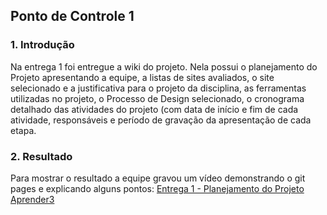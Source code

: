 ## Ponto de Controle 1

### 1. Introdução

Na entrega 1 foi entregue a wiki do projeto. Nela possui o planejamento do Projeto apresentando a equipe, a listas de sites avaliados, o site selecionado e a justificativa para o projeto da disciplina, as ferramentas utilizadas no projeto, o Processo de Design selecionado, o cronograma detalhado das atividades do projeto (com data de início e fim de cada atividade, responsáveis e período de gravação da apresentação de cada etapa.

### 2. Resultado

Para mostrar o resultado a equipe gravou um vídeo demonstrando o git pages e explicando alguns pontos:
[Entrega 1 - Planejamento do Projeto Aprender3](https://youtu.be/tGAahnjMLjE)
